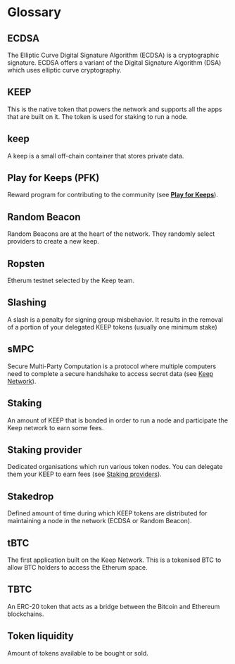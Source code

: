 # Glossary

## **ECDSA**

The Elliptic Curve Digital Signature Algorithm \(ECDSA\) is a cryptographic signature. ECDSA offers a variant of the Digital Signature Algorithm \(DSA\) which uses elliptic curve cryptography.

## **KEEP**

This is the native token that powers the network and supports all the apps that are built on it. The token is used for staking to run a node.

## **keep**

A keep is a small off-chain container that stores private data.

## **Play for Keeps \(PFK\)**

Reward program for contributing to the community \(see [**Play for Keeps**](https://www.notion.so/Play-for-Keeps-acfbee14d60f4802847928ff64c3a2dd)\).

## **Random Beacon**

Random Beacons are at the heart of the network. They randomly select providers to create a new keep.

## **Ropsten**

Etherum testnet selected by the Keep team.

## **Slashing**

A slash is a penalty for signing group misbehavior. It results in the removal of a portion of your delegated KEEP tokens \(usually one minimum stake\)

## **sMPC**

Secure Multi-Party Computation is a protocol where multiple computers need to complete a secure handshake to access secret data \(see [Keep Network](https://www.notion.so/Keep-Network-bf10fdee0e7f4b2b9c56edcfa9be026b)\).

## **Staking**

An amount of KEEP that is bonded in order to run a node and participate the Keep network to earn some fees.

## **Staking provider**

Dedicated organisations which run various token nodes. You can delegate them your KEEP to earn fees \(see [Staking providers](https://www.notion.so/Staking-providers-12da01c9b1ea41929711894cbbe9fa20)\).

## **Stakedrop**

Defined amount of time during which KEEP tokens are distributed for maintaining a node in the network \(ECDSA or Random Beacon\).

## **tBTC**

The first application built on the Keep Network. This is a tokenised BTC to allow BTC holders to access the Etherum space.

## **TBTC**

An ERC-20 token that acts as a bridge between the Bitcoin and Ethereum blockchains.

## **Token liquidity**

Amount of tokens available to be bought or sold.

